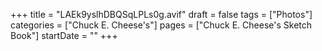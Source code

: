+++
title = "LAEk9yslhDBQSqLPLs0g.avif"
draft = false
tags = ["Photos"]
categories = ["Chuck E. Cheese's"]
pages = ["Chuck E. Cheese's Sketch Book"]
startDate = ""
+++
